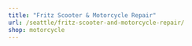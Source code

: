 ```yaml
---
title: "Fritz Scooter & Motorcycle Repair"
url: /seattle/fritz-scooter-and-motorcycle-repair/
shop: motorcycle
---
```

